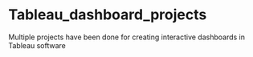 # Tableau_dashboard_projects
Multiple projects have been done for creating interactive dashboards in Tableau software
